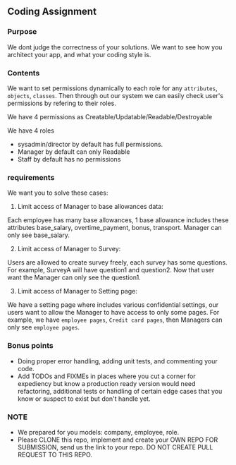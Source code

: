 ## Coding Assignment

### Purpose
We dont judge the correctness of your solutions.
We want to see how you architect your app, and what your coding style is.

### Contents

We want to set permissions dynamically to each role for any `attributes`, `objects`, `classes`.
Then through out our system we can easily check user's permissions by refering to their roles.

We have 4 permissions as Creatable/Updatable/Readable/Destroyable

We have 4 roles
- sysadmin/director by default has full permissions.
- Manager by default can only Readable
- Staff by default has no permissions

### requirements

We want you to solve these cases:

1. Limit access of Manager to base allowances data:

  Each employee has many base allowances, 1 base allowance includes these attributes base_salary, overtime_payment, bonus, transport. Manager can only see base_salary.
  
 2. Limit access of Manager to Survey:

  Users are allowed to create survey freely, each survey has some questions. For example, SurveyA will have question1 and question2. Now that user want the Manager can only see the question1.
  
3. Limit access of Manager to Setting page:
  
  We have a setting page where includes various confidential settings, our users want to allow the Manager to have access to only some pages. For example, we have `employee pages`, `Credit card pages`, then Managers can only see `employee pages`.
  

### Bonus points
- Doing proper error handling, adding unit tests, and commenting your code.
- Add TODOs and FIXMEs in places where you cut a corner for expediency but know a production ready version would need refactoring, additional tests or handling of certain edge cases that you know or suspect to exist but don't handle yet.

### NOTE
- We prepared for you models: company, employee, role.
- Please CLONE this repo, implement and create your OWN REPO FOR SUBMISSION, send us the link to your repo. DO NOT CREATE PULL REQUEST TO THIS REPO.

